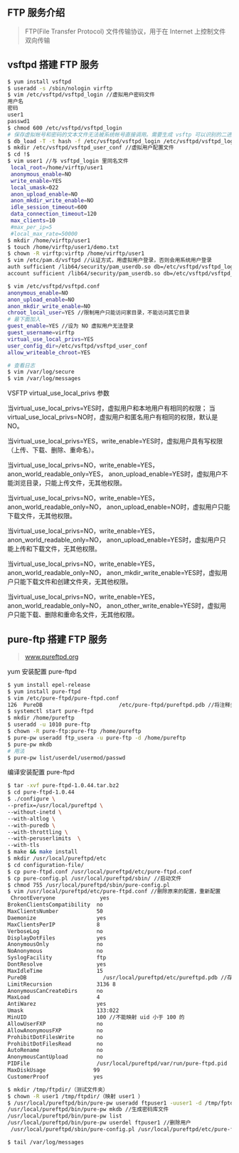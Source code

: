 ## FTP 服务介绍
> FTP(File Transfer Protocol) 文件传输协议，用于在 Internet 上控制文件双向传输

## vsftpd 搭建 FTP 服务
```bash
$ yum install vsftpd
$ useradd -s /sbin/nologin virftp
$ vim /etc/vsftpd/vsftpd_login //虚拟用户密码文件
用户名
密码
user1
passwd1
$ chmod 600 /etc/vsftpd/vsftpd_login
# 保存虚拟帐号和密码的文本文件无法被系统帐号直接调用。需要生成 vsftp 可以识别的二进制 db 的库文件，如果更改了 vsftpd_login 文件，需要重新执行此命令
$ db_load -T -t hash -f /etc/vsftpd/vsftpd_login /etc/vsftpd/vsftpd_login.db // -T 允许应用程序能够将文本文件转译载入数据库。-t 使用 hash 码加密
$ mkdir /etc/vsftpd/vsftpd_user_conf //虚拟用户配置文件
$ cd !$
$ vim user1 //与 vsftpd_login 里同名文件
 local_root=/home/virftp/user1
 anonymous_enable=NO
 write_enable=YES
 local_umask=022
 anon_upload_enable=NO
 anon_mkdir_write_enable=NO
 idle_session_timeout=600
 data_connection_timeout=120
 max_clients=10
 #max_per_ip=5
 #local_max_rate=50000
$ mkdir /home/virftp/user1
$ touch /home/virftp/user1/demo.txt
$ chown -R virftp:virftp /home/virftp/user1
$ vim /etc/pam.d/vsftpd //认证方式，用虚拟用户登录，否则会用系统用户登录
auth sufficient /lib64/security/pam_userdb.so db=/etc/vsftpd/vsftpd_login //上面 db_load 就和 pam_userdb.so（认证的模块）有关
account sufficient /lib64/security/pam_userdb.so db=/etc/vsftpd/vsftpd_login

$ vim /etc/vsftpd/vsftpd.conf
anonymous_enable=NO
anon_upload_enable=NO
anon_mkdir_write_enable=NO
chroot_local_user=YES //限制用户只能访问家目录，不能访问其它目录
# 最下面加入
guest_enable=YES //设为 NO 虚拟用户无法登录
guest_username=virftp
virtual_use_local_privs=YES
user_config_dir=/etc/vsftpd/vsftpd_user_conf
allow_writeable_chroot=YES

# 查看日志
$ vim /var/log/secure
$ vim /var/log/messages

```

VSFTP virtual_use_local_privs 参数
 
当virtual_use_local_privs=YES时，虚拟用户和本地用户有相同的权限；
当virtual_use_local_privs=NO时，虚拟用户和匿名用户有相同的权限，默认是NO。
 
当virtual_use_local_privs=YES，write_enable=YES时，虚拟用户具有写权限（上传、下载、删除、重命名）。
 
当virtual_use_local_privs=NO，write_enable=YES，anon_world_readable_only=YES，
anon_upload_enable=YES时，虚拟用户不能浏览目录，只能上传文件，无其他权限。
 
当virtual_use_local_privs=NO，write_enable=YES，anon_world_readable_only=NO，
anon_upload_enable=NO时，虚拟用户只能下载文件，无其他权限。
 
当virtual_use_local_privs=NO，write_enable=YES，anon_world_readable_only=NO，
anon_upload_enable=YES时，虚拟用户只能上传和下载文件，无其他权限。
 
当virtual_use_local_privs=NO，write_enable=YES，anon_world_readable_only=NO，
anon_mkdir_write_enable=YES时，虚拟用户只能下载文件和创建文件夹，无其他权限。
 
当virtual_use_local_privs=NO，write_enable=YES，anon_world_readable_only=NO，
anon_other_write_enable=YES时，虚拟用户只能下载、删除和重命名文件，无其他权限。


## pure-ftp 搭建 FTP 服务
> www.pureftpd.org

yum 安装配置 pure-ftpd
```bash
$ yum install epel-release
$ yum install pure-ftpd
$ vim /etc/pure-ftpd/pure-ftpd.conf
126  PureDB                        /etc/pure-ftpd/pureftpd.pdb //将注释去掉
$ systemctl start pure-ftpd
$ mkdir /home/pureftp
$ useradd -u 1010 pure-ftp
$ chown -R pure-ftp:pure-ftp /home/pureftp
$ pure-pw useradd ftp_usera -u pure-ftp -d /home/pureftp
$ pure-pw mkdb
# 用法
$ pure-pw list/userdel/usermod/passwd
```

编译安装配置 pure-ftpd
```bash
$ tar -xvf pure-ftpd-1.0.44.tar.bz2
$ cd pure-ftpd-1.0.44
$ ./configure \
--prefix=/usr/local/pureftpd \
--without-inetd \
--with-altlog \
--with-puredb \
--with-throttling \
--with-peruserlimits  \
--with-tls
$ make && make install 
$ mkdir /usr/local/pureftpd/etc
$ cd configuration-file/
$ cp pure-ftpd.conf /usr/local/pureftpd/etc/pure-ftpd.conf 
$ cp pure-config.pl /usr/local/pureftpd/sbin/ //启动文件
$ chmod 755 /usr/local/pureftpd/sbin/pure-config.pl 
$ vim /usr/local/pureftpd/etc/pure-ftpd.conf //删除原来的配置，重新配置
 ChrootEveryone              yes
BrokenClientsCompatibility  no
MaxClientsNumber            50
Daemonize                   yes
MaxClientsPerIP             8
VerboseLog                  no
DisplayDotFiles             yes
AnonymousOnly               no
NoAnonymous                 no
SyslogFacility              ftp
DontResolve                 yes
MaxIdleTime                 15
PureDB                        /usr/local/pureftpd/etc/pureftpd.pdb //存放用户名和密码的 密码库文件
LimitRecursion              3136 8
AnonymousCanCreateDirs      no
MaxLoad                     4
AntiWarez                   yes
Umask                       133:022
MinUID                      100 //不能映射 uid 小于 100 的
AllowUserFXP                no
AllowAnonymousFXP           no
ProhibitDotFilesWrite       no
ProhibitDotFilesRead        no
AutoRename                  no
AnonymousCantUpload         no
PIDFile                     /usr/local/pureftpd/var/run/pure-ftpd.pid
MaxDiskUsage               99
CustomerProof              yes

$ mkdir /tmp/ftpdir/（测试文件夹）
$ chown -R user1 /tmp/ftpdir/（映射 user1 ）
$ /usr/local/pureftpd/bin/pure-pw useradd ftpuser1 -uuser1 -d /tmp/fptdir/ //在 ftp 中添加用户 ftpuser1 在 ftp 中登录的用户 -uuser1 是系统用户 -d 共享文件夹
/usr/local/pureftpd/bin/pure-pw mkdb //生成密码库文件
/usr/local/pureftpd/bin/pure-pw list
/usr/local/pureftpd/bin/pure-pw userdel ftpuser1 //删除用户
 /usr/local/pureftpd/sbin/pure-config.pl /usr/local/pureftpd/etc/pure-ftpd.conf //启动 ftp 前面是脚本，后面是配置文件

$ tail /var/log/messages
```